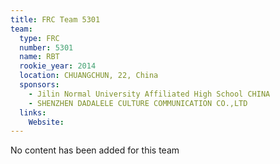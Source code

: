 ```yaml
---
title: FRC Team 5301
team:
  type: FRC
  number: 5301
  name: RBT
  rookie_year: 2014
  location: CHUANGCHUN, 22, China
  sponsors:
    - Jilin Normal University Affiliated High School CHINA
    - SHENZHEN DADALELE CULTURE COMMUNICATION CO.,LTD
  links:
    Website: 
---
```

No content has been added for this team